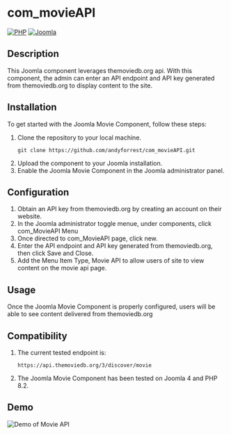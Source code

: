 # com_movieAPI

[![PHP](https://img.shields.io/badge/PHP-8.2-blueviolet)](https://www.php.net/)
[![Joomla](https://img.shields.io/badge/Joomla-4-orange)](https://www.joomla.org/)

## Description

This Joomla component leverages themoviedb.org api. With this component, the admin can enter an API endpoint and API key generated from themoviedb.org to display content to the site.

## Installation

To get started with the Joomla Movie Component, follow these steps:

1. Clone the repository to your local machine.
   ```shell
   git clone https://github.com/andyforrest/com_movieAPI.git
   
2. Upload the component to your Joomla installation.
3. Enable the Joomla Movie Component in the Joomla administrator panel.

## Configuration

1. Obtain an API key from themoviedb.org by creating an account on their website.
2. In the Joomla administrator toggle menue, under components, click com_MovieAPI Menu
3. Once directed to com_MovieAPI page, click new.
4. Enter the API endpoint and API key generated from themoviedb.org, then click Save and Close.
5. Add the Menu Item Type, Movie API to allow users of site to view content on the movie api page.

## Usage

Once the Joomla Movie Component is properly configured, users will be able to see content delivered from themoviedb.org 
   
## Compatibility

1. The current tested endpoint is:
   ```shell
   https://api.themoviedb.org/3/discover/movie

2. The Joomla Movie Component has been tested on Joomla 4 and PHP 8.2.

## Demo

![Demo of Movie API](https://github.com/andyforrest/com_movieAPI/blob/main/demo.gif)


    




